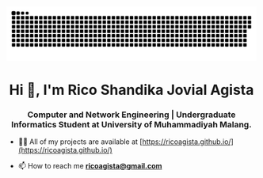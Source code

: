 [![snake](https://github.com/rezonated/rezonated/blob/main/github-contribution-grid-snake.svg)](#)

<h1 align="center">Hi 👋, I'm Rico Shandika Jovial Agista</h1>
<h3 align="center">Computer and Network Engineering | Undergraduate Informatics Student at University of Muhammadiyah Malang.</h3>

- 👨‍💻 All of my projects are available at [https://ricoagista.github.io/](https://ricoagista.github.io/)

- 📫 How to reach me **ricoagista@gmail.com**
